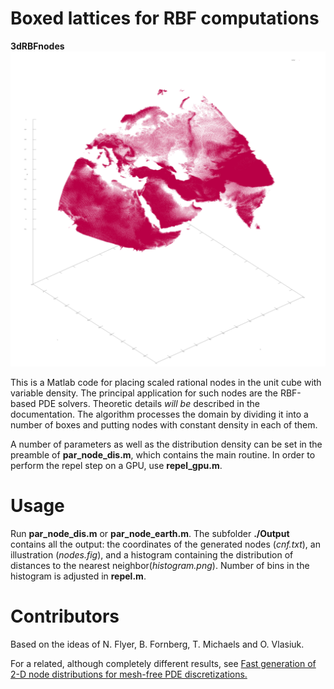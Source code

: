 # Boxed lattices for RBF computations
**3dRBFnodes**
![alt tag](https://raw.githubusercontent.com/OVlasiuk/3dRBFnodes/master/nodes.png)

This is a Matlab code for placing scaled rational nodes in the unit cube with
variable density. The principal application for such nodes are the RBF-based PDE
solvers. Theoretic details *will be* described in the
documentation. The algorithm processes the domain by dividing it into a number
of boxes and putting nodes with constant density in each of them. 

A number of parameters as well as the distribution density can be set in the preamble of **par_node_dis.m**, which contains the main routine. In order to perform the repel step on a GPU, use **repel_gpu.m**.

# Usage

Run **par_node_dis.m** or **par_node_earth.m**. The subfolder **./Output** contains all the output:
the coordinates of the generated nodes (*cnf.txt*), an illustration (*nodes.fig*), and a histogram containing the distribution of distances to the nearest neighbor(*histogram.png*). Number of bins in the histogram is adjusted in **repel.m**.

# Contributors

Based on the ideas of N. Flyer, B. Fornberg, T. Michaels and O. Vlasiuk.

For a related, although completely different results, see
[Fast generation of 2-D node distributions for mesh-free PDE discretizations.](https://doi.org/10.1016/j.camwa.2015.01.009)
